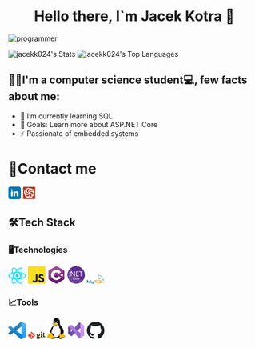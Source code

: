 <h1 align="center">Hello there, I`m Jacek Kotra 👋</h1>


![programmer](https://github.com/jacekk024/jacekk024/assets/45696277/69a2da3a-c581-439d-8845-0113f563856e)



<p align="center">

![jacekk024's Stats](https://github-readme-stats.vercel.app/api?username=jacekk024&theme=vue&show_icons=true&hide_border=false&count_private=true)
![jacekk024's Top Languages](https://github-readme-stats.vercel.app/api/top-langs/?username=jacekk024&theme=vue&show_icons=true&hide_border=false&layout=compact)
</p>


## 🙋‍♂️I'm a computer science student💻, few facts about me:

- 🌱 I’m currently learning SQL
- 🥅 Goals: Learn more about ASP.NET Core
- ⚡ Passionate of embedded systems

# 📱Contact me

<div>
  <a href="https://www.linkedin.com/in/jacek-kotra-103584249/" target="_blank" rel="noopener noreferrer"><img src ="./images/linkedin-logo.svg" alt="LinkedIn logo" width="5%" title='LinkedIn'/></a>
  <a href="https://www.codewars.com/users/jacekk024" target="_blank" rel="noopener noreferrer"><img src ="./images/CodeWars.svg" alt="CodeWars" width="5%" title='CodeWars'/></a>
</div>


## 🛠Tech Stack
### 🖥️Technologies

<div>
    <a href="https://pl.legacy.reactjs.org" target="_blank"><img src ="./images/react.svg" alt="React logo" width="7%" title='React'/></a>
    <a href="https://www.javascript.com" target="_blank"><img src ="./images/javascript.svg" alt="JavaScript logo" width="7%" title='JavaScript'/></a>
    <a href="https://learn.microsoft.com/pl-pl/dotnet/csharp/" target="_blank"><img src ="./images/cs.svg" alt="Csharp logo" width="7%" title='Csharp'/></a>
    <a href="https://dotnet.microsoft.com/en-us/download" target="_blank"><img src ="./images/NET_Core_Logo.svg" alt=".NET Core logo" width="7%" title='.NET Core'/></a>
    <a href="https://www.mysql.com" target="_blank"><img src ="./images/mysql.svg" alt="MySQL logo" width="7%" title='MySQL'/></a>
</div>


### 📈Tools

<div>
    <a href="https://code.visualstudio.com/" target="_blank"><img src ="./images/visual-studio-code.svg" alt="VS Code logo" width="7%" title='Visual Studio Code'/></a>
    <a href="https://git-scm.com/" target="_blank"><img src ="./images/git.svg" alt="Git logo" width="7%" title='Git'/></a>
    <a href="https://www.linux.org/" target="_blank"><img src ="./images/linux.svg" alt="Linux logo" width="7%" title='Linux'/></a>
    <a href="https://visualstudio.microsoft.com/pl/vs/" target="_blank"><img src ="./images/VS.svg" alt="VS logo" width="7%" title='VS'/></a>
    <a href="https://github.com" target="_blank"><img src ="./images/github.svg" alt="Github logo" width="7%" title='Github'/></a>

</div>
